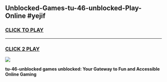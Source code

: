 
## Unblocked-Games-tu-46-unblocked-Play-Online #yejif
<h3>
<a href="https://news.freeplayer.one?title=tu-46-unblocked&ref=3">CLICK TO PLAY</a></h3>
<hr>

<h3>
<a href="https://news.freeplayer.one?title=tu-46-unblocked&ref=3">CLICK 2 PLAY</a>
  
</h3>

<a href="https://news.freeplayer.one?title=tu-46-unblocked&ref=3"><img src="https://clearcache.store/games.png"></a>


**tu-46-unblocked games unblocked: Your Gateway to Fun and Accessible Online Gaming**
